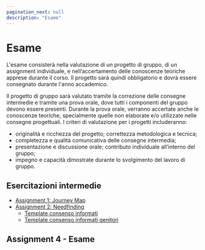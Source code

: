 ```yaml
---
pagination_next: null
description: "Esame"
---
```


# Esame

L'esame consisterà nella valutazione di un progetto di gruppo, di un assignment individuale, e nell’accertamento delle conoscenze teoriche apprese durante il corso. Il progetto sarà quindi obbligatorio e dovrà essere consegnato durante l'anno accademico.

Il progetto di gruppo sarà valutato tramite la correzione delle consegne intermedie e tramite una prova orale, dove tutti i componenti del gruppo devono essere presenti. Durante la prova orale, verranno accertate anche le conoscenze teoriche, specialmente quelle non elaborate e/o utilizzate nelle consegne progettuali. I criteri di valutazione per i progetti includeranno: 
- originalità e ricchezza del progetto; correttezza metodologica e tecnica; 
- completezza e qualità comunicativa delle consegne intermedia; 
- presentazione e discussione orale; contributo individuale all’interno del gruppo; 
- impegno e capacità dimostrate durante lo svolgimento del lavoro di gruppo.

## Esercitazioni intermedie

- [Assignment 1: Journey Map](https://elite.polito.it/2025-benesseredigitale-materials/assignments/A1-journeymap.pdf)
- [Assignment 2: Needfinding](https://elite.polito.it/2025-benesseredigitale-materials/assignments/A2-needfinding.pdf)
    - [Template consenso informati](https://docs.google.com/document/d/16PhEKEeyu-0HlloUAvDmACATgraXu3KnGjv7BxPI8AM/edit?tab=t.0)   
    - [Template consenso informati genitori](https://docs.google.com/document/d/16RK4r2BfUzgAJRO17VAkGoeE_-zKioSi0xiuCFbiGPI/edit?tab=t.0)   

## Assignment 4 - Esame
